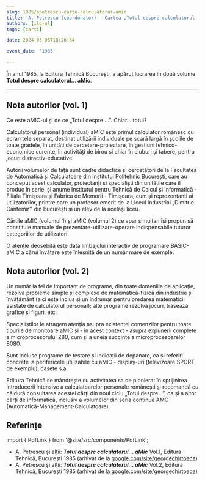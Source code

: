 ```yaml
---
slug: 1985/apetrescu-carte-calculatorul-amic
title: 'A. Petrescu (coordonator) - Cartea „Totul despre calculatorul... aMic”'
authors: [ilg-ul]
tags: [carti]

date: 2024-03-03T18:26:34

event_date: '1985'

---
```


În anul 1985, la Editura Tehnică București, a apărut
lucrarea în două volume **Totul despre calculatorul... aMic**.

<!-- truncate -->

---

## Nota autorilor (vol. 1)

Ce este aMIC-ul și de ce „Totul despre ...”. Chiar... totul?

Calculatorul personal (individual) aMIC este primul calculator românesc cu ecran tele separat, destinat utilizării individuale pe scară largă în școlile de toate gradele, în unități de cercetare-proiectare, în gestiuni tehnico-economice curente, în activități de birou și chiar în cluburi și tabere, pentru jocuri distractiv-educative.

Autorii volumelor de față sunt cadre didactice și cercetători de la Facultatea de Automatică și Calculatoare din Institutul Politehnic București, care au conceput acest calculator, proiectanți și specialiști din unitățile care îl produc în serie, și anume Institutul pentru Tehnică de Calcul și Informatică - Filiala Timișoara și Fabrica de Memorii - Timișoara, cum și reprezentanți ai utilizatorilor, printre care un profesor emerit de la Liceul Industrial „Dimitrie Cantemir'' din București și un elev de la același liceu.

Cărțile aMIC (volumul 1) și aMIC (volumul 2) ce apar simultan își propun să constituie manuale de prezentare-utilizare-operare indispensabile tuturor categoriilor de utilizatori.

O atenție deosebită este dată limbajului interactiv de programare BASIC-aMIC a cărui învățare este înlesnită de un număr mare de exemple.

## Nota autorilor (vol. 2)

Un număr la fel de important de programe, din toate domeniile de aplicație, rezolvă probleme simple și complexe de matematică-fizică din industrie și învățământ (aici este inclus și un îndrumar pentru predarea matematicii asistate de calculatorul personal); alte programe rezolvă jocuri, trasează grafice și figuri, etc.

Specialiștilor le atragem atenția asupra existenței comenzilor pentru toate tipurile de monitoare aMIC și - în acest context - asupra expunerii complete a microprocesorului Z80, cum și a uneia succinte a microprocesoarelor 8080.

Sunt incluse programe de testare și indicații de depanare, ca și referiri concrete la perifericele utilizabile cu aMIC - display-uri (televizoare SPORT, de exemplu), casete ș.a.

Editura Tehnică se mândrește cu activitatea sa de pionierat în sprijinirea introducerii intensive a calculatoarelor personale românești și recomandă cu căldură consultarea acestei cărți din noul ciclu „Totul despre...”, ca și a altor cărți de informatică, inclusiv a volumelor din seria continuă AMC (Automatică-Management-Calculatoare).

## Referințe

import { PdfLink } from '@site/src/components/PdfLink';

- A. Petrescu și alții: _**Totul despre calculatorul... aMic**_ Vol.1, Editura Tehnică, București 1985 (arhivat de la [google.com/site/georgechirtoaca](https://sites.google.com/site/georgechirtoaca/documentation)) <PdfLink href="https://github.com/cronica-it/arhiva/releases/download/1985/apetrescu-totul-despre-calculatorul-personal-amic-vol-1.pdf"/>
- A. Petrescu și alții: _**Totul despre calculatorul... aMic**_ Vol.2, Editura Tehnică, București 1985 (arhivat de la [google.com/site/georgechirtoaca](https://sites.google.com/site/georgechirtoaca/documentation)) <PdfLink href="https://github.com/cronica-it/arhiva/releases/download/1985/apetrescu-totul-despre-calculatorul-personal-amic-vol-2.pdf"/>
